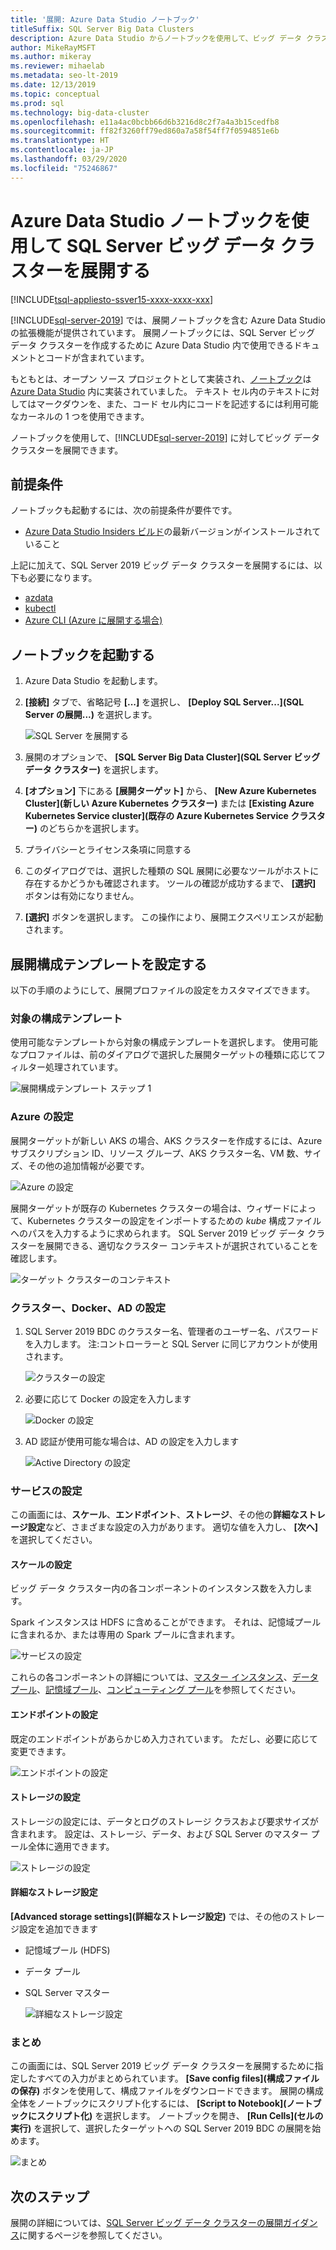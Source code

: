 ```yaml
---
title: '展開: Azure Data Studio ノートブック'
titleSuffix: SQL Server Big Data Clusters
description: Azure Data Studio からノートブックを使用して、ビッグ データ クラスターを展開します。
author: MikeRayMSFT
ms.author: mikeray
ms.reviewer: mihaelab
ms.metadata: seo-lt-2019
ms.date: 12/13/2019
ms.topic: conceptual
ms.prod: sql
ms.technology: big-data-cluster
ms.openlocfilehash: e11a4ac0bcbb66d6b3216d8c2f7a4a3b15cedfb8
ms.sourcegitcommit: ff82f3260ff79ed860a7a58f54ff7f0594851e6b
ms.translationtype: HT
ms.contentlocale: ja-JP
ms.lasthandoff: 03/29/2020
ms.locfileid: "75246867"
---
```

# <a name="deploy-sql-server-big-data-cluster-with-azure-data-studio-notebook"></a>Azure Data Studio ノートブックを使用して SQL Server ビッグ データ クラスターを展開する

[!INCLUDE[tsql-appliesto-ssver15-xxxx-xxxx-xxx](../includes/tsql-appliesto-ssver15-xxxx-xxxx-xxx.md)]

[!INCLUDE[sql-server-2019](../includes/sssqlv15-md.md)] では、展開ノートブックを含む Azure Data Studio の拡張機能が提供されています。 展開ノートブックには、SQL Server ビッグ データ クラスターを作成するために Azure Data Studio 内で使用できるドキュメントとコードが含まれています。

もともとは、オープン ソース プロジェクトとして実装され、[ノートブック](notebooks-guidance.md)は [Azure Data Studio](https://docs.microsoft.com/sql/azure-data-studio/download) 内に実装されていました。 テキスト セル内のテキストに対してはマークダウンを、また、コード セル内にコードを記述するには利用可能なカーネルの 1 つを使用できます。

ノートブックを使用して、[!INCLUDE[sql-server-2019](../includes/sssqlv15-md.md)] に対してビッグ データ クラスターを展開できます。

## <a name="prerequisites"></a>前提条件

ノートブックも起動するには、次の前提条件が要件です。

* [Azure Data Studio Insiders ビルド](https://github.com/microsoft/azuredatastudio#try-out-the-latest-insiders-build-from-master)の最新バージョンがインストールされていること

上記に加えて、SQL Server 2019 ビッグ データ クラスターを展開するには、以下も必要になります。

* [azdata](deploy-install-azdata.md)
* [kubectl](https://kubernetes.io/docs/tasks/tools/install-kubectl/#install-kubectl-binary-using-native-package-management)
* [Azure CLI (Azure に展開する場合)](https://docs.microsoft.com/cli/azure/install-azure-cli?view=azure-cli-latest)

## <a name="launch-the-notebook"></a>ノートブックを起動する

1. Azure Data Studio を起動します。

2. **[接続]** タブで、省略記号 **[...]** を選択し、 **[Deploy SQL Server...]\(SQL Server の展開...\)** を選択します。

   ![SQL Server を展開する](media/deploy-notebooks/deploy-notebooks.png)

3. 展開のオプションで、 **[SQL Server Big Data Cluster]\(SQL Server ビッグ データ クラスター\)** を選択します。

4. **[オプション]** 下にある **[展開ターゲット]** から、 **[New Azure Kubernetes Cluster]\(新しい Azure Kubernetes クラスター\)** または **[Existing Azure Kubernetes Service cluster]\(既存の Azure Kubernetes Service クラスター\)** のどちらかを選択します。

5. プライバシーとライセンス条項に同意する

6. このダイアログでは、選択した種類の SQL 展開に必要なツールがホストに存在するかどうかも確認されます。 ツールの確認が成功するまで、 **[選択]** ボタンは有効になりません。

7. **[選択]** ボタンを選択します。 この操作により、展開エクスペリエンスが起動されます。

## <a name="set-deployment-configuration-template"></a>展開構成テンプレートを設定する

以下の手順のようにして、展開プロファイルの設定をカスタマイズできます。

### <a name="target-configuration-template"></a>対象の構成テンプレート

使用可能なテンプレートから対象の構成テンプレートを選択します。 使用可能なプロファイルは、前のダイアログで選択した展開ターゲットの種類に応じてフィルター処理されています。

   ![展開構成テンプレート ステップ 1](media/deploy-notebooks/deployment-configuration-template.png)

### <a name="azure-settings"></a>Azure の設定

展開ターゲットが新しい AKS の場合、AKS クラスターを作成するには、Azure サブスクリプション ID、リソース グループ、AKS クラスター名、VM 数、サイズ、その他の追加情報が必要です。

   ![Azure の設定](media/deploy-notebooks/azure-settings.png)

展開ターゲットが既存の Kubernetes クラスターの場合は、ウィザードによって、Kubernetes クラスターの設定をインポートするための *kube* 構成ファイルへのパスを入力するように求められます。 SQL Server 2019 ビッグ データ クラスターを展開できる、適切なクラスター コンテキストが選択されていることを確認します。

   ![ターゲット クラスターのコンテキスト](media/deploy-notebooks/target-cluster-context.png)

### <a name="cluster-docker-and-ad-settings"></a>クラスター、Docker、AD の設定

1. SQL Server 2019 BDC のクラスター名、管理者のユーザー名、パスワードを入力します。
注:コントローラーと SQL Server に同じアカウントが使用されます。

   ![クラスターの設定](media/deploy-notebooks/cluster-settings.png)

2. 必要に応じて Docker の設定を入力します

   ![Docker の設定](media/deploy-notebooks/docker-settings.png)

3. AD 認証が使用可能な場合は、AD の設定を入力します

   ![Active Directory の設定](media/deploy-notebooks/active-directory-settings.png)

### <a name="service-settings"></a>サービスの設定

この画面には、**スケール**、**エンドポイント**、**ストレージ**、その他の**詳細なストレージ設定**など、さまざまな設定の入力があります。 適切な値を入力し、 **[次へ]** を選択してください。

#### <a name="scale-settings"></a>スケールの設定

ビッグ データ クラスター内の各コンポーネントのインスタンス数を入力します。

Spark インスタンスは HDFS に含めることができます。 それは、記憶域プールに含まれるか、または専用の Spark プールに含まれます。

   ![サービスの設定](media/deploy-notebooks/service-settings.png)

これらの各コンポーネントの詳細については、[マスター インスタンス](concept-master-instance.md)、[データ プール](concept-data-pool.md)、[記憶域プール](concept-storage-pool.md)、[コンピューティング プール](concept-compute-pool.md)を参照してください。

#### <a name="endpoint-settings"></a>エンドポイントの設定

既定のエンドポイントがあらかじめ入力されています。 ただし、必要に応じて変更できます。

   ![エンドポイントの設定](media/deploy-notebooks/endpoint-settings.png)

#### <a name="storage-settings"></a>ストレージの設定

ストレージの設定には、データとログのストレージ クラスおよび要求サイズが含まれます。 設定は、ストレージ、データ、および SQL Server のマスター プール全体に適用できます。

   ![ストレージの設定](media/deploy-notebooks/storage-settings.png)

#### <a name="advanced-storage-settings"></a>詳細なストレージ設定

**[Advanced storage settings]\(詳細なストレージ設定\)** では、その他のストレージ設定を追加できます

* 記憶域プール (HDFS)
* データ プール
* SQL Server マスター

   ![詳細なストレージ設定](media/deploy-notebooks/advanced-storage-settings.png)

### <a name="summary"></a>まとめ

この画面には、SQL Server 2019 ビッグ データ クラスターを展開するために指定したすべての入力がまとめられています。 **[Save config files]\(構成ファイルの保存\)** ボタンを使用して、構成ファイルをダウンロードできます。 展開の構成全体をノートブックにスクリプト化するには、 **[Script to Notebook]\(ノートブックにスクリプト化\)** を選択します。 ノートブックを開き、 **[Run Cells]\(セルの実行\)** を選択して、選択したターゲットへの SQL Server 2019 BDC の展開を始めます。

   ![まとめ](media/deploy-notebooks/deploy-sql-server-big-data-cluster-on-a-new-AKS-cluster.png)

## <a name="next-steps"></a>次のステップ

展開の詳細については、[SQL Server ビッグ データ クラスターの展開ガイダンス](deployment-guidance.md)に関するページを参照してください。
